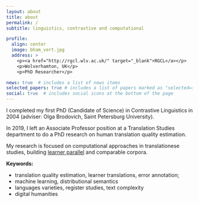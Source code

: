 ```yaml
---
layout: about
title: about
permalink: /
subtitle: linguistics, contrastive and computational

profile:
  align: center
  image: bham_vert.jpg
  address: >
    <p><a href="http://rgcl.wlv.ac.uk/" target="_blank">RGCL</a></p>
    <p>Wolverhamton, UK</p>
    <p>PhD Researcher</p>

news: true  # includes a list of news items
selected_papers: true # includes a list of papers marked as "selected={true}"
social: true  # includes social icons at the bottom of the page
---
```


I completed my first PhD (Candidate of Science) in Contrastive Linguistics in 2004 (adviser: Olga Brodovich, Saint Petersburg University).

In 2019, I left an Associate Professor position at a Translation Studies department to do a PhD research on human translation quality estimation.

My research is focused on computational approaches in translationese studies, building <a href="https://www.rus-ltc.org/static/html/about.html" target="_blank">learner parallel</a> and comparable corpora.

**Keywords:**
<ul>
    <li>translation quality estimation, learner translations, error annotation;</li>
    <li>machine learning, distributional semantics</li>
    <li>languages varieties, register studies, text complexity</li>
    <li>digital humanities</li>
</ul>
